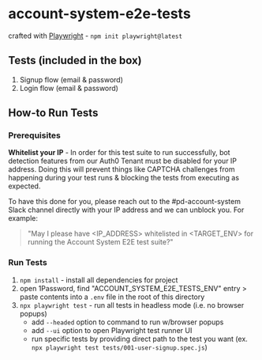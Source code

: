 # account-system-e2e-tests
crafted with [Playwright](https://playwright.dev/docs/intro) - `npm init playwright@latest`

## Tests (included in the box)
1. Signup flow (email & password)
2. Login flow (email & password)

## How-to Run Tests
### Prerequisites
**Whitelist your IP** - In order for this test suite to run successfully, bot detection features from our Auth0 Tenant must be disabled for your IP address. Doing this will prevent things like CAPTCHA challenges from happening during your test runs & blocking the tests from executing as expected. 

To have this done for you, please reach out to the #pd-account-system Slack channel directly with your IP address and we can unblock you. For example:
> "May I please have <IP_ADDRESS> whitelisted in <TARGET_ENV> for running the Account System E2E test suite?"

### Run Tests
1. `npm install` - install all dependencies for project
2. open 1Password, find "ACCOUNT_SYSTEM_E2E_TESTS_ENV" entry > paste contents into a `.env` file in the root of this directory
3. `npx playwright test` - run all tests in headless mode (i.e. no browser popups)
    - add `--headed` option to command to run w/browser popups
    - add `--ui` option to open Playwright test runner UI
    - run specific tests by providing direct path to the test you want (ex. `npx playwright test tests/001-user-signup.spec.js`)
